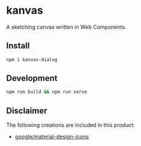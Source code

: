 # kanvas

A sketching canvas written in Web Components.

## Install

```bash
npm i kanvas-dialog
```

## Development

```bash
npm run build && npm run serve
```

## Disclaimer

The following creations are included in this product:

- [google/material-design-icons](https://github.com/google/material-design-icons/blob/master/LICENSE)
